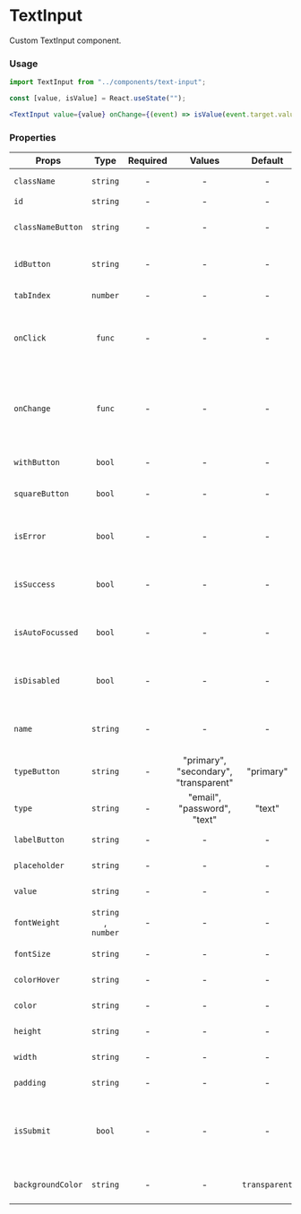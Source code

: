 # TextInput

Custom TextInput component.

### Usage

```js
import TextInput from "../components/text-input";
```

```jsx
const [value, isValue] = React.useState("");

<TextInput value={value} onChange={(event) => isValue(event.target.value)} />;
```

### Properties

| Props             |        Type         | Required |                Values                 |    Default    | Description                                                      |
| ----------------- | :-----------------: | :------: | :-----------------------------------: | :-----------: | ---------------------------------------------------------------- |
| `className`       |      `string`       |    -     |                   -                   |       -       | Accepts class                                                    |
| `id`              |      `string`       |    -     |                   -                   |       -       | Accepts id                                                       |
| `classNameButton` |      `string`       |    -     |                   -                   |       -       | Accepts button class                                             |
| `idButton`        |      `string`       |    -     |                   -                   |       -       | Accepts button css id                                            |
| `tabIndex`        |      `number`       |    -     |                   -                   |       -       | Text input tab index                                             |
| `onClick`         |       `func`        |    -     |                   -                   |       -       | What the button will trigger when clicked                        |
| `onChange`        |       `func`        |    -     |                   -                   |       -       | Called with the new value. Required when input is not read only. |
| `withButton`      |       `bool`        |    -     |                   -                   |       -       | Enable button                                                    |
| `squareButton`    |       `bool`        |    -     |                   -                   |       -       | Enable square button                                             |
| `isError`         |       `bool`        |    -     |                   -                   |       -       | Indicates the input field has an error                           |
| `isSuccess`       |       `bool`        |    -     |                   -                   |       -       | Indicates the input field has an success                         |
| `isAutoFocussed`  |       `bool`        |    -     |                   -                   |       -       | Focus the input field on initial render                          |
| `isDisabled`      |       `bool`        |    -     |                   -                   |       -       | Indicates that the field cannot be used                          |
| `name`            |      `string`       |    -     |                   -                   |       -       | Used as HTML name property                                       |
| `typeButton`      |      `string`       |    -     | "primary", "secondary", "transparent" |   "primary"   | Type of the button                                               |
| `type`            |      `string`       |    -     |      "email", "password", "text"      |    "text"     | Supported type of the input fields                               |
| `labelButton`     |      `string`       |    -     |                   -                   |       -       | Name text in button                                              |
| `placeholder`     |      `string`       |    -     |                   -                   |       -       | label text in input                                              |
| `value`           |      `string`       |    -     |                   -                   |       -       | Value of the input                                               |
| `fontWeight`      | `string` , `number` |    -     |                   -                   |       -       | font-weight text input                                           |
| `fontSize`        |      `string`       |    -     |                   -                   |       -       | font-size text input                                             |
| `colorHover`      |      `string`       |    -     |                   -                   |       -       | color hover text input                                           |
| `color`           |      `string`       |    -     |                   -                   |       -       | color text input                                                 |
| `height`          |      `string`       |    -     |                   -                   |       -       | height text input                                                |
| `width`           |      `string`       |    -     |                   -                   |       -       | width text input                                                 |
| `padding`         |      `string`       |    -     |                   -                   |       -       | padding text input                                               |
| `isSubmit`        |       `bool`        |    -     |                   -                   |       -       | Set to true if the button should submit the form                 |
| `backgroundColor` |      `string`       |    -     |                   -                   | `transparent` | Custom background color                                          |
